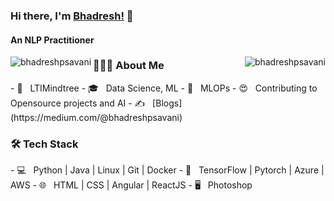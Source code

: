 ### Hi there, I'm [Bhadresh!](https://www.linkedin.com/in/bhadreshsavani/) 👋

<h4>An NLP Practitioner</h4>

<img align="left" src="https://github-readme-stats.vercel.app/api/top-langs/?username=bhadreshpsavani&layout=compact&hide=html&theme=onedark" alt="bhadreshpsavani" />

<img align="right" src="https://github-readme-stats.vercel.app/api?username=bhadreshpsavani&show_icons=true&theme=onedark" alt="bhadreshpsavani" />


<div class="float-container">

  <div class="float-child green">
    <h3> 👨🏻‍💻 About Me </h3>
    - 💼 &nbsp; LTIMindtree
    - 🎓 &nbsp; Data Science, ML
    - 🔭 &nbsp; MLOPs
    - 😍 &nbsp; Contributing to Opensource projects and AI
    - ✍️ &nbsp; [Blogs](https://medium.com/@bhadreshpsavani)
  </div>
  
  <div class="float-child blue">
    <h3>🛠 Tech Stack</h3>
    - 💻 &nbsp; Python | Java | Linux | Git | Docker
    - 🔧 &nbsp; TensorFlow | Pytorch | Azure | AWS
    - 🌐 &nbsp; HTML | CSS | Angular | ReactJS 
    - 🖥 &nbsp; Photoshop 
  </div>
  
</div>
